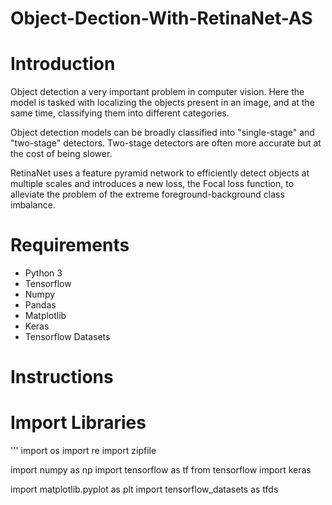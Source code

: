 # Object-Dection-With-RetinaNet-AS

# Introduction 

Object detection a very important problem in computer vision. Here the model is tasked with localizing the objects present in an image, and at the same time, classifying them into different categories.

Object detection models can be broadly classified into "single-stage" and "two-stage" detectors. Two-stage detectors are often more accurate but at the cost of being slower.

RetinaNet uses a feature pyramid network to efficiently detect objects at multiple scales and introduces a new loss, the Focal loss function, to alleviate the problem of the extreme foreground-background class imbalance.

# Requirements 
* Python 3
* Tensorflow
* Numpy
* Pandas
* Matplotlib
* Keras
* Tensorflow Datasets

# Instructions

# Import Libraries
'''
import os
import re
import zipfile

import numpy as np
import tensorflow as tf
from tensorflow import keras

import matplotlib.pyplot as plt
import tensorflow_datasets as tfds




